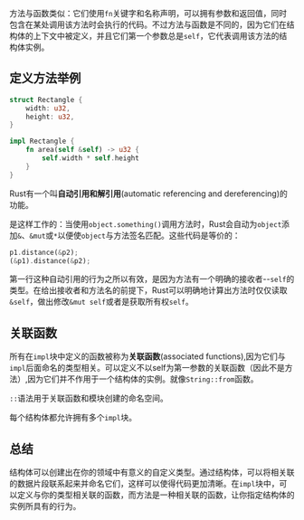 方法与函数类似：它们使用`fn`关键字和名称声明，可以拥有参数和返回值，同时包含在某处调用该方法时会执行的代码。不过方法与函数是不同的，因为它们在结构体的上下文中被定义，并且它们第一个参数总是`self`，它代表调用该方法的结构体实例。

## 定义方法举例
```rust
struct Rectangle {
    width: u32,
    height: u32,
}

impl Rectangle {
    fn area(self &self) -> u32 {
        self.width * self.height
    }
}
```
Rust有一个叫**自动引用和解引用**(automatic referencing and dereferencing)的功能。

是这样工作的：当使用`object.something()`调用方法时，Rust会自动为`object`添加`&`、`&mut`或`*`以便使`object`与方法签名匹配。这些代码是等价的：
```rust
p1.distance(&p2);
(&p1).distance(&p2);
```
第一行这种自动引用的行为之所以有效，是因为方法有一个明确的接收者--`self`的类型。在给出接收者和方法名的前提下，Rust可以明确地计算出方法时仅仅读取`&self`，做出修改`&mut self`或者是获取所有权`self`。
## 关联函数
所有在`impl`块中定义的函数被称为**关联函数**(associated functions),因为它们与`impl`后面命名的类型相关。可以定义不以self为第一参数的关联函数（因此不是方法）,因为它们并不作用于一个结构体的实例。就像`String::from`函数。

`::`语法用于关联函数和模块创建的命名空间。

每个结构体都允许拥有多个`impl`块。
## 总结
结构体可以创建出在你的领域中有意义的自定义类型。通过结构体，可以将相关联的数据片段联系起来并命名它们，这样可以使得代码更加清晰。在`impl`块中，可以定义与你的类型相关联的函数，而方法是一种相关联的函数，让你指定结构体的实例所具有的行为。